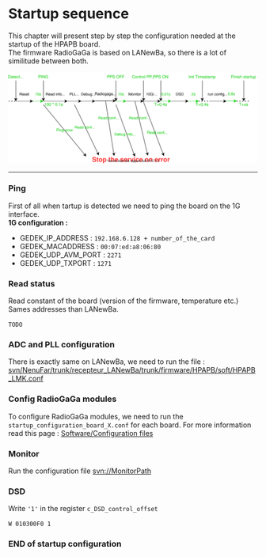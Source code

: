 # Startup sequence

This chapter will present step by step the configuration needed at the startup of the HPAPB board.  
The firmware RadioGaGa is based on LANewBa, so there is a lot of similitude between both.

![Figure 1 : Timeline of the startup](../figures/timeline_startup.svg)

---  
### Ping 
First of all when tartup is detected we need to ping the board on the 1G interface.   
**1G configuration :**

- GEDEK_IP_ADDRESS   : `192.168.6.128 + number_of_the_card`
- GEDEK_MACADDRESS   : `00:07:ed:a8:06:80`
- GEDEK_UDP_AVM_PORT : `2271`
- GEDEK_UDP_TXPORT   : `1271`

###  Read status  
Read constant of the board (version of the firmware, temperature etc.) Sames addresses than LANewBa.
```
TODO
```

### ADC and PLL configuration

There is exactly same on LANewBa, we need to run the file :  
[svn/NenuFar/trunk/recepteur_LANewBa/trunk/firmware/HPAPB/soft/HPAPB_LMK.conf](https://svn.obs-nancay.fr/svn/NenuFar/trunk/recepteur_LANewBa/trunk/firmware/HPAPB/soft/HPAPB_LMK.conf)

### Config RadioGaGa modules
To configure RadioGaGa modules, we need to run the `startup_configuration_board_X.conf` for each board. For more information read this page : [Software/Configuration files](Configuration_files.md)

### Monitor 
Run the configuration file [svn://MonitorPath](todo)

### DSD 

Write `'1'` in the register `c_DSD_control_offset`
```
W 010300F0 1
```

### END of startup configuration


